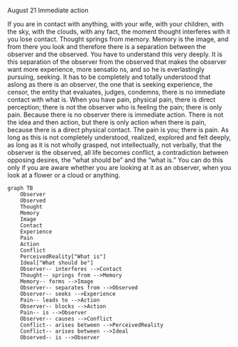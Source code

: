 August 21 
Immediate action

If you are in contact with anything, with your wife, with your children, with the sky, with the clouds, with any fact, the moment thought interferes with it you lose contact. Thought springs from memory. Memory is the image, and from there you look and therefore there is a separation between the observer and the observed.
You have to understand this very deeply. It is this separation of the observer from the observed that makes the observer want more experience, more sensatio ns, and so he is everlastingly pursuing, seeking. It has to be completely and totally understood that aslong as there is an observer, the one that is seeking experience, the censor, the entity that evaluates, judges, condemns, there is no immediate contact with what is. When you have pain, physical pain, there is direct perception; there is not the observer who is feeling the pain; there is only pain. Because there is no observer there is immediate action. There is not the idea and then action, but there is only action when there is pain, because there is a direct physical contact. The pain is you; there is pain. As long as this is not completely understood, realized, explored and felt deeply, as long as it is not wholly grasped, not intellectually, not verbally, that the observer is the observed, all life becomes conflict, a contradiction between opposing desires, the “what should be” and the “what is.” You can do this only if you are aware whether you are looking at it as an observer, when you look at a flower or a cloud or anything.

```mermaid
graph TB
    Observer
    Observed
    Thought
    Memory
    Image
    Contact
    Experience
    Pain
    Action
    Conflict
    PerceivedReality["What is"]
    Ideal["What should be"]
    Observer-- interferes -->Contact
    Thought-- springs from -->Memory
    Memory-- forms -->Image
    Observer-- separates from -->Observed
    Observer-- seeks -->Experience
    Pain-- leads to -->Action
    Observer-- blocks -->Action
    Pain-- is -->Observer
    Observer-- causes -->Conflict
    Conflict-- arises between -->PerceivedReality
    Conflict-- arises between -->Ideal
    Observed-- is -->Observer
```